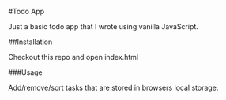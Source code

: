 #Todo App

Just a basic todo app that I wrote using vanilla JavaScript.

##Installation

Checkout this repo and open index.html

###Usage

Add/remove/sort tasks that are stored in browsers local storage.